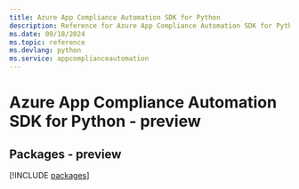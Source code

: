 ```yaml
---
title: Azure App Compliance Automation SDK for Python
description: Reference for Azure App Compliance Automation SDK for Python
ms.date: 09/18/2024
ms.topic: reference
ms.devlang: python
ms.service: appcomplianceautomation
---
```

# Azure App Compliance Automation SDK for Python - preview
## Packages - preview
[!INCLUDE [packages](app-compliance-automation-index.md)]